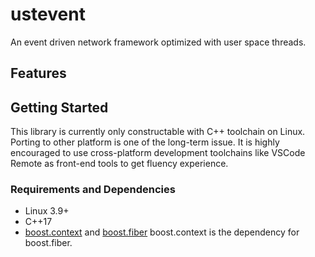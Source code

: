 # ustevent
An event driven network framework optimized with user space threads.

## Features

## Getting Started
This library is currently only constructable with C++ toolchain on Linux. Porting to other platform is one of the long-term issue.
It is highly encouraged to use cross-platform development toolchains like VSCode Remote as front-end tools to get fluency experience.

### Requirements and Dependencies
- Linux 3.9+
- C++17
- [boost.context](https://github.com/boostorg/context) and [boost.fiber](https://github.com/boostorg/fiber)
boost.context is the dependency for boost.fiber.
